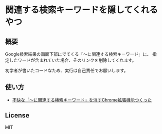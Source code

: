 関連する検索キーワードを隠してくれるやつ
=======================================

概要
---
Google検索結果の画面下部にでてくる「〜に関連する検索キーワード」に、
指定したワードが含まれていた場合、そのリンクを削除してくれます。

初学者が書いたコードなため、実行は自己責任でお願いします。

使い方
---
- [不快な「〜に関連する検索キーワード」を消すChrome拡張機能つくった](https://qiita.com/siroiudon/items/cd10cd8e9ece9e622362)


License
---

MIT
